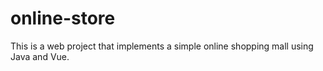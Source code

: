 # online-store
This is a web project that implements a simple online shopping mall using Java and Vue.
